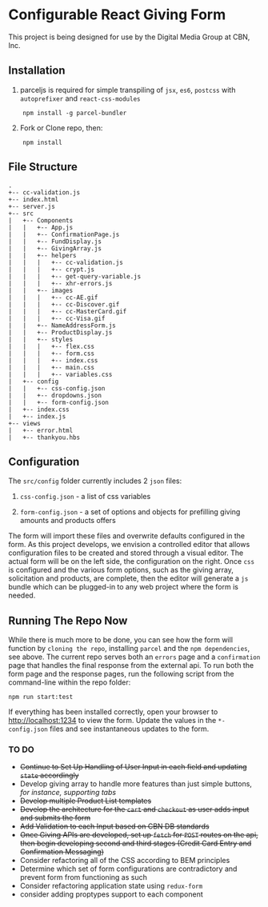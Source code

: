 # Configurable React Giving Form

This project is being designed for use by the Digital Media Group at CBN, Inc. 

## Installation

1. parceljs is required for simple transpiling of `jsx`, `es6`, `postcss` with `autoprefixer` and  `react-css-modules`

```
    npm install -g parcel-bundler
```

2. Fork or Clone repo, then:

```
    npm install
```

## File Structure

```
.
+-- cc-validation.js
+-- index.html
+-- server.js
+-- src
|   +-- Components
|   |   +-- App.js
|   |   +-- ConfirmationPage.js
|   |   +-- FundDisplay.js
|   |   +-- GivingArray.js
|   |   +-- helpers
|   |   |   +-- cc-validation.js
|   |   |   +-- crypt.js
|   |   |   +-- get-query-variable.js
|   |   |   +-- xhr-errors.js
|   |   +-- images
|   |   |   +-- cc-AE.gif
|   |   |   +-- cc-Discover.gif
|   |   |   +-- cc-MasterCard.gif
|   |   |   +-- cc-Visa.gif
|   |   +-- NameAddressForm.js
|   |   +-- ProductDisplay.js
|   |   +-- styles
|   |   |   +-- flex.css
|   |   |   +-- form.css
|   |   |   +-- index.css
|   |   |   +-- main.css
|   |   |   +-- variables.css
|   +-- config
|   |   +-- css-config.json
|   |   +-- dropdowns.json
|   |   +-- form-config.json
|   +-- index.css
|   +-- index.js
+-- views
|   +-- error.html
|   +-- thankyou.hbs
```

## Configuration

The `src/config` folder currently includes 2 `json` files:
    
1. `css-config.json` - a list of css variables

2. `form-config.json` - a set of options and objects for prefilling giving amounts and products offers

The form will import these files and overwrite defaults configured in the form. As this project develops, we envision a controlled editor that allows configuration files to be created and stored through a visual editor. The actual form will be on the left side, the configuration on the right. Once `css` is configured and the various form options, such as the giving array, solicitation and products, are complete, then the editor will generate a `js` bundle which can be plugged-in to any web project where the form is needed.

## Running The Repo Now

While there is much more to be done, you can see how the form will function by `cloning the repo`, installing `parcel` and the `npm dependencies`, see above. The current repo serves both an `errors` page and a `confirmation` page that handles the final response from the external api. To run both the form page and the response pages, run the following script from the command-line within the repo folder:

```
npm run start:test
```

If everything has been installed correctly, open your browser to [http://localhost:1234](http://localhost:1234) to view the form. Update the values in the `*-config.json` files and see instantaneous updates to the form.

### TO DO

 - ~~Continue to Set Up Handling of User Input in each field and updating `state` accordingly~~
 - Develop giving array to handle more features than just simple buttons, *for instance, supporting tabs*
 - ~~Develop multiple Product List templates~~
 - ~~Develop the architecture for the `cart` and `checkout` as user adds input and submits the form~~
 - ~~Add Validation to each Input based on CBN DB standards~~
 - ~~Once Giving APIs are developed, set up `fetch` for `POST` routes on the api, then begin developing second and third stages (Credit Card Entry and Confirmation Messaging)~~
 - Consider refactoring all of the CSS according to BEM principles
 - Determine which set of form configurations are contradictory and prevent form from functioning as such
 - Consider refactoring application state using `redux-form`
 - consider adding proptypes support to each component